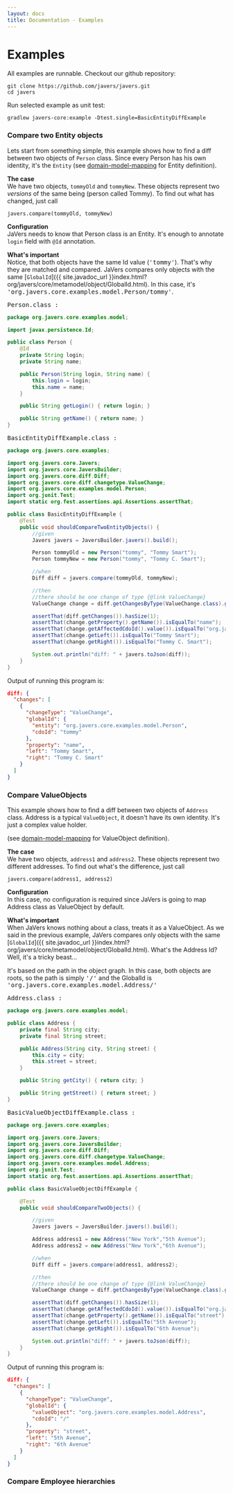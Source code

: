 ```yaml
---
layout: docs
title: Documentation - Examples
---
```


# Examples #

All examples are runnable.
Checkout our github repository:

```
git clone https://github.com/javers/javers.git
cd javers
```

Run selected example as unit test:

```
gradlew javers-core:example -Dtest.single=BasicEntityDiffExample
```

<a name="compare-entities"></a>
### Compare two Entity objects ###

Lets start from something simple, this example shows how to find a diff between two objects of `Person` class.
Since every Person has his own identity, it's the `Entity`
(see [domain-model-mapping](/documentation/configuration/#domain-model-mapping) for Entity definition).

**The case**<br/>
We have two objects, `tommyOld` and `tommyNew`. These objects represent two *versions* of the same being (person called Tommy).
To find out what has changed, just call

    javers.compare(tommyOld, tommyNew)

**Configuration** <br/>
JaVers needs to know that Person class is an Entity.
It's enough to annotate `login` field with `@Id` annotation.

**What's important**<br/>
Notice, that both objects have the same Id value (<tt>'tommy'</tt>).
That's why they are matched and compared.
JaVers compares only objects with the same [`GlobalId`]({{ site.javadoc_url }}index.html?org/javers/core/metamodel/object/GlobalId.html).
In this case, it's <tt>'org.javers.core.examples.model.Person/tommy'</tt>.

<tt>Person.class :</tt>

```java
package org.javers.core.examples.model;

import javax.persistence.Id;

public class Person {
    @Id
    private String login;
    private String name;

    public Person(String login, String name) {
        this.login = login;
        this.name = name;
    }

    public String getLogin() { return login; }

    public String getName() { return name; }
}
```

<tt>BasicEntityDiffExample.class :</tt>

```java
package org.javers.core.examples;

import org.javers.core.Javers;
import org.javers.core.JaversBuilder;
import org.javers.core.diff.Diff;
import org.javers.core.diff.changetype.ValueChange;
import org.javers.core.examples.model.Person;
import org.junit.Test;
import static org.fest.assertions.api.Assertions.assertThat;

public class BasicEntityDiffExample {
    @Test
    public void shouldCompareTwoEntityObjects() {
        //given
        Javers javers = JaversBuilder.javers().build();

        Person tommyOld = new Person("tommy", "Tommy Smart");
        Person tommyNew = new Person("tommy", "Tommy C. Smart");

        //when
        Diff diff = javers.compare(tommyOld, tommyNew);

        //then
        //there should be one change of type {@link ValueChange}
        ValueChange change = diff.getChangesByType(ValueChange.class).get(0);

        assertThat(diff.getChanges()).hasSize(1);
        assertThat(change.getProperty().getName()).isEqualTo("name");
        assertThat(change.getAffectedCdoId().value()).isEqualTo("org.javers.core.examples.model.Person/tommy");
        assertThat(change.getLeft()).isEqualTo("Tommy Smart");
        assertThat(change.getRight()).isEqualTo("Tommy C. Smart");

        System.out.println("diff: " + javers.toJson(diff));
    }
}

```    

Output of running this program is:

```json
diff: {
  "changes": [
    {
      "changeType": "ValueChange",
      "globalId": {
        "entity": "org.javers.core.examples.model.Person",
        "cdoId": "tommy"
      },
      "property": "name",
      "left": "Tommy Smart",
      "right": "Tommy C. Smart"
    }
  ]
}
```

<a name="compare-valueobjects"></a>
### Compare ValueObjects ###

This example shows how to find a diff between two objects of `Address` class.
Address is a typical `ValueObject`, it doesn't have its own identity. It's just a complex value holder.

(see [domain-model-mapping](/documentation/configuration/#domain-model-mapping) for ValueObject definition).

**The case**<br/>
We have two objects, `address1` and `address2`. These objects represent two different addresses.
To find out what's the difference, just call

    javers.compare(address1, address2)

**Configuration** <br/>
In this case, no configuration is required since JaVers is going to map
Address class as ValueObject by default.


**What's important**<br/>
When JaVers knows nothing about a class, treats it as a ValueObject.
As we said in the previous example, JaVers compares only objects with the same [`GlobalId`]({{ site.javadoc_url }}index.html?org/javers/core/metamodel/object/GlobalId.html).
What's the Address Id? Well, it's a tricky beast...

It's based on the path in the object graph. In this case, both objects are roots, so the path is simply <tt>'/'</tt>
and the GlobalId is <tt>'org.javers.core.examples.model.Address/'</tt>


<tt>Address.class :</tt>

```java
package org.javers.core.examples.model;

public class Address {
    private final String city;
    private final String street;

    public Address(String city, String street) {
        this.city = city;
        this.street = street;
    }

    public String getCity() { return city; }

    public String getStreet() { return street; }
}
```

<tt>BasicValueObjectDiffExample.class :</tt>

```java
package org.javers.core.examples;

import org.javers.core.Javers;
import org.javers.core.JaversBuilder;
import org.javers.core.diff.Diff;
import org.javers.core.diff.changetype.ValueChange;
import org.javers.core.examples.model.Address;
import org.junit.Test;
import static org.fest.assertions.api.Assertions.assertThat;

public class BasicValueObjectDiffExample {

    @Test
    public void shouldCompareTwoObjects() {

        //given
        Javers javers = JaversBuilder.javers().build();

        Address address1 = new Address("New York","5th Avenue");
        Address address2 = new Address("New York","6th Avenue");

        //when
        Diff diff = javers.compare(address1, address2);

        //then
        //there should be one change of type {@link ValueChange}
        ValueChange change = diff.getChangesByType(ValueChange.class).get(0);

        assertThat(diff.getChanges()).hasSize(1);
        assertThat(change.getAffectedCdoId().value()).isEqualTo("org.javers.core.examples.model.Address/");
        assertThat(change.getProperty().getName()).isEqualTo("street");
        assertThat(change.getLeft()).isEqualTo("5th Avenue");
        assertThat(change.getRight()).isEqualTo("6th Avenue");

        System.out.println("diff: " + javers.toJson(diff));
    }
}
```    

Output of running this program is:

```json
diff: {
  "changes": [
    {
      "changeType": "ValueChange",
      "globalId": {
        "valueObject": "org.javers.core.examples.model.Address",
        "cdoId": "/"
      },
      "property": "street",
      "left": "5th Avenue",
      "right": "6th Avenue"
    }
  ]
}
```

<a name="employee-hierarchies"></a>
### Compare Employee hierarchies ###
